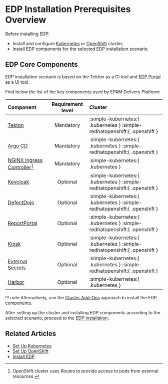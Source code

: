 # EDP Installation Prerequisites Overview

Before installing EDP:

* Install and configure [Kubernetes](kubernetes-cluster-settings.md) or [OpenShift](openshift-cluster-settings.md) cluster;
* Install EDP components for the selected EDP installation scenario.

## EDP Core Components

EDP installation scenario is based on the Tekton as a CI tool and [EDP Portal](../user-guide/index.md) as a UI tool.

Find below the list of the key components used by EPAM Delivery Platform:

|Component|Requirement level|Cluster|
|:-|:-:|:-|
|[Tekton](install-tekton.md)|Mandatory|:simple-kubernetes:{ .kubernetes } :simple-redhatopenshift:{ .openshift }|
|[Argo CD](install-argocd.md)|Mandatory|:simple-kubernetes:{ .kubernetes } :simple-redhatopenshift:{ .openshift }|
|[NGINX Ingress Controller](install-ingress-nginx.md)[^1]| Mandatory|:simple-kubernetes:{ .kubernetes }|
|[Keycloak](install-keycloak.md)|Optional|:simple-kubernetes:{ .kubernetes } :simple-redhatopenshift:{ .openshift }|
|[DefectDojo](install-defectdojo.md)|Optional|:simple-kubernetes:{ .kubernetes } :simple-redhatopenshift:{ .openshift }|
|[ReportPortal](install-reportportal.md)|Optional|:simple-kubernetes:{ .kubernetes } :simple-redhatopenshift:{ .openshift }|
|[Kiosk](install-kiosk.md)|Optional|:simple-kubernetes:{ .kubernetes } :simple-redhatopenshift:{ .openshift }|
|[External Secrets](install-external-secrets-operator.md)|Optional|:simple-kubernetes:{ .kubernetes } :simple-redhatopenshift:{ .openshift }|
|[Harbor](install-harbor.md)|Optional|:simple-kubernetes:{ .kubernetes }|

[^1]:
    OpenShift cluster uses Routes to provide access to pods from external resources.

!!! note
    Alternatively, use the [Cluster Add-Ons](add-ons-overview.md) approach to install the EDP components.

After setting up the cluster and installing EDP components according to the selected scenario, proceed to the [EDP installation](install-edp.md).

## Related Articles

* [Set Up Kubernetes](kubernetes-cluster-settings.md)
* [Set Up OpenShift](openshift-cluster-settings.md)
* [Install EDP](install-edp.md)

